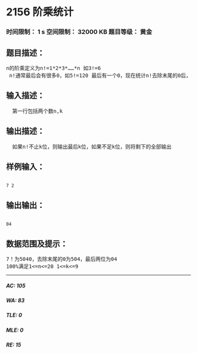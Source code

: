 # 2156 阶乘统计   
### 时间限制： 1 s     空间限制： 32000 KB     题目等级： 黄金  
## 题目描述：  

<pre>
n的阶乘定义为n!=1*2*3*……*n 如3!=6  
 n!通常最后会有很多0，如5!=120 最后有一个0，现在统计n!去除末尾的0后，最后k位是多少
</pre>
  
  
## 输入描述：  

<pre>
  第一行包括两个数n,k
</pre>
  
  
## 输出描述：  

<pre>
  如果n!不止k位，则输出最后k位，如果不足k位，则将剩下的全部输出
</pre>
  
  
## 样例输入：  

<pre><code>
7 2
</code></pre>
  
  
## 输出输出：  

<pre><code>
04
</code></pre>
  
  
## 数据范围及提示：  

<pre>
7！为5040，去除末尾的0为504，最后两位为04
100%满足1<=n<=20 1<=k<=9
</pre>
  
  
***  

##### AC: 105  
##### WA: 83  
##### TLE: 0  
##### MLE: 0  
##### RE: 15  

